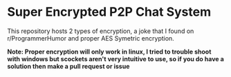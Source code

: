 # Super Encrypted P2P Chat System

This repository hosts 2 types of encryption, a joke that I found on r/ProgrammerHumor and proper AES Symetric encryption.

**Note: Proper encryption will only work in linux, I tried to trouble shoot with windows but scockets aren't very intuitive to use, so if you do have a solution then make a pull request or issue**